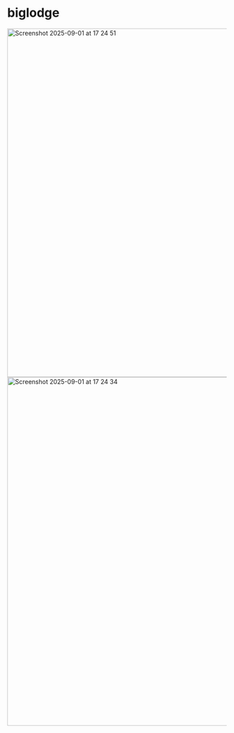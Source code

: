 # biglodge
<img width="1440" height="799" alt="Screenshot 2025-09-01 at 17 24 51" src="https://github.com/user-attachments/assets/02665b65-d2b8-4285-ab7b-5f2088b21e59" />


<img width="1440" height="799" alt="Screenshot 2025-09-01 at 17 24 34" src="https://github.com/user-attachments/assets/e943d588-6787-4d61-a7ac-3e1771a6f550" />
